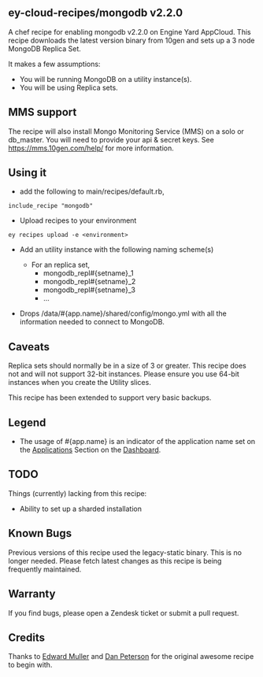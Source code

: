 ey-cloud-recipes/mongodb v2.2.0
--------

A chef recipe for enabling mongodb v2.2.0 on Engine Yard AppCloud.  This recipe downloads the latest version binary from 10gen and sets up a 3 node MongoDB Replica Set.

It makes a few assumptions:

  * You will be running MongoDB on a utility instance(s).
  * You will be using Replica sets.

MMS support
--------
The recipe will also install Mongo Monitoring Service (MMS) on a solo or db_master. You will need to provide your api & secret keys. 
See https://mms.10gen.com/help/ for more information.


Using it
--------

  * add the following to main/recipes/default.rb,

``include_recipe "mongodb"``

  * Upload recipes to your environment

``ey recipes upload -e <environment>``

  * Add an utility instance with the following naming scheme(s)
    * For an replica set,
      * mongodb_repl#{setname}_1
      * mongodb_repl#{setname}_2
      * mongodb_repl#{setname}_3
      * ...

  * Drops /data/#{app.name}/shared/config/mongo.yml with all the
    information needed to connect to MongoDB.

Caveats
--------

Replica sets should normally be in a size of 3 or greater. This recipe does not and will not support 32-bit instances.
Please ensure you use 64-bit instances when you create the Utility slices.

This recipe has been extended to support very basic backups. 

Legend
--------

  * The usage of #{app.name} is an indicator of the application name set on the [Applications][1] Section on the [Dashboard][2].

TODO
--------
Things (currently) lacking from this recipe:

  * Ability to set up a sharded installation

Known Bugs
--------

Previous versions of this recipe used the legacy-static binary. This is no longer needed. Please fetch latest changes as this recipe is being frequently maintained. 

Warranty
--------

If you find bugs, please open a Zendesk ticket or submit a pull request.

Credits
--------

Thanks to [Edward Muller][4] and [Dan Peterson][5] for the original awesome
recipe to begin with.  

[1]: https://cloud.engineyard.com/apps
[2]: https://cloud.engineyard.com
[3]: https://github.com/engineyard/ey-cloud-recipes/blob/master/cookbooks/mongodb/attributes/recipe.rb#L13
[4]: https://github.com/freeformz
[5]: https://github.com/dpiddy

